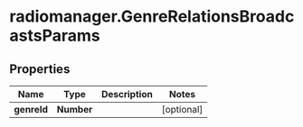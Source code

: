 # radiomanager.GenreRelationsBroadcastsParams

## Properties
Name | Type | Description | Notes
------------ | ------------- | ------------- | -------------
**genreId** | **Number** |  | [optional] 



